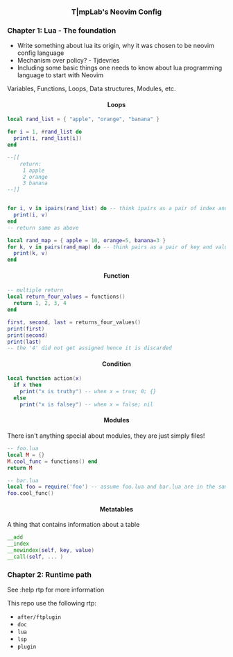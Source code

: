 <h3 align="center">
  T|mpLab's Neovim Config
</h3>

### Chapter 1: Lua - The foundation
- Write something about lua its origin, why it was chosen to be neovim config language
- Mechanism over policy? - Tjdevries
- Including some basic things one needs to know about lua programming language to start with Neovim

Variables, Functions, Loops, Data structures, Modules, etc.

<h4 align="center">Loops</h4>

```lua
local rand_list = { "apple", "orange", "banana" }

for i = 1, #rand_list do
  print(i, rand_list[i])
end

--[[
    return:
     1 apple
     2 orange
     3 banana
--]]


for i, v in ipairs(rand_list) do -- think ipairs as a pair of index and value
  print(i, v)
end
-- return same as above

local rand_map = { apple = 10, orange=5, banana=3 }
for k, v in pairs(rand_map) do -- think pairs as a pair of key and value
  print(k, v)
end
```
<h4 align="center">Function</h4>

```lua
-- multiple return
local return_four_values = functions()
  return 1, 2, 3, 4
end

first, second, last = returns_four_values()
print(first)
print(second)
print(last)
-- the '4' did not get assigned hence it is discarded
```
<h4 align="center">Condition</h4>

```lua
local function action(x)
  if x then
    print("x is truthy") -- when x = true; 0; {}
  else
    print("x is falsey") -- when x = false; nil
```
<h4 align="center">Modules</h4>

There isn't anything special about modules, they are just simply files!
```lua
-- foo.lua
local M = {}
M.cool_func = functions() end
return M
```

```lua
-- bar.lua
local foo = require('foo') -- assume foo.lua and bar.lua are in the same directories
foo.cool_func()
```
<h4 align="center">Metatables</h4>

A thing that contains information about a table
```lua
__add
__index
__newindex(self, key, value)
__call(self, ... )
```

### Chapter 2: Runtime path
See :help rtp for more information

This repo use the following rtp:
- `after/ftplugin`
- `doc`
- `lua`
- `lsp`
- `plugin`
